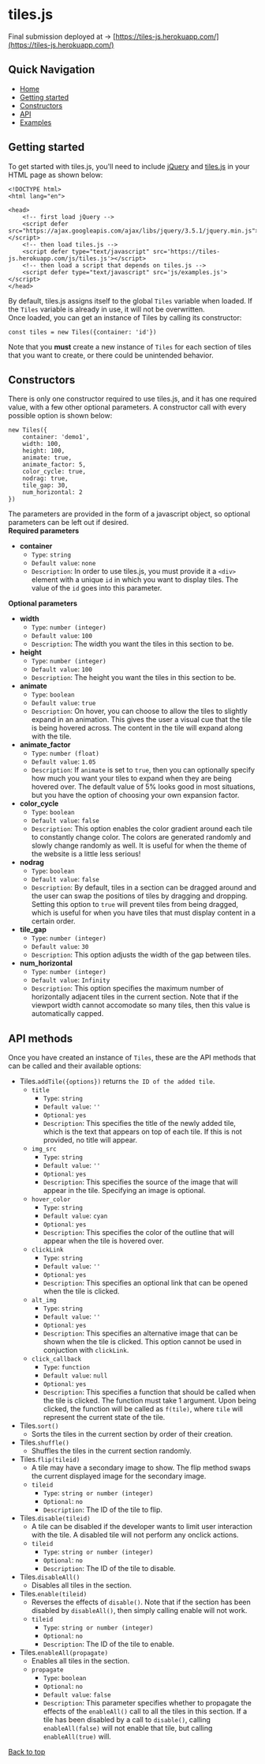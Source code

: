 # tiles.js

Final submission deployed at -> [https://tiles-js.herokuapp.com/](https://tiles-js.herokuapp.com/)


## Quick Navigation
- [Home](https://tiles-js.herokuapp.com/)
- [Getting started](#getting-started)
- [Constructors](#constructors)
- [API](#api-methods)
- [Examples](https://tiles-js.herokuapp.com/examples.html)


## Getting started
To get started with tiles.js, you'll need to include [jQuery](https://ajax.googleapis.com/ajax/libs/jquery/3.5.1/jquery.min.js) and [tiles.js](https://tiles-js.herokuapp.com/js/tiles.js) in your HTML page as shown below:
```
<!DOCTYPE html>
<html lang="en">

<head>
    <!-- first load jQuery -->
    <script defer src="https://ajax.googleapis.com/ajax/libs/jquery/3.5.1/jquery.min.js"></script>
    <!-- then load tiles.js -->
    <script defer type="text/javascript" src='https://tiles-js.herokuapp.com/js/tiles.js'></script>
    <!-- then load a script that depends on tiles.js -->
    <script defer type="text/javascript" src='js/examples.js'></script>
</head>
```
By default, tiles.js assigns itself to the global `Tiles` variable when loaded. If the `Tiles` variable is already in use, it will not be overwritten.  
Once loaded, you can get an instance of Tiles by calling its constructor:
```
const tiles = new Tiles({container: 'id'})
```
Note that you **must** create a new instance of `Tiles` for each section of tiles that you want to create, or there could be unintended behavior.


## Constructors
There is only one constructor required to use tiles.js, and it has one required value, with a few other optional parameters. A constructor call with every possible option is shown below:
```
new Tiles({
    container: 'demo1',
    width: 100,
    height: 100,
    animate: true,
    animate_factor: 5,
    color_cycle: true,
    nodrag: true,
    tile_gap: 30,
    num_horizontal: 2
})
```
The parameters are provided in the form of a javascript object, so optional parameters can be left out if desired.  
**Required parameters**
- **container**
    - `Type`: `string`
    - `Default value`: `none`
    - `Description`: In order to use tiles.js, you must provide it a `<div>` element with a unique `id` in which you want to display tiles. The value of the `id` goes into this parameter.  

**Optional parameters**
- **width**
    - `Type`: `number (integer)`
    - `Default value`: `100`
    - `Description`: The width you want the tiles in this section to be.
- **height**
    - `Type`: `number (integer)`
    - `Default value`: `100`
    - `Description`: The height you want the tiles in this section to be.
- **animate**
    - `Type`: `boolean`
    - `Default value`: `true`
    - `Description`: On hover, you can choose to allow the tiles to slightly expand in an animation. This gives the user a visual cue that the tile is being hovered across. The content in the tile will expand along with the tile.
- **animate_factor**
    - `Type`: `number (float)`
    - `Default value`: `1.05`
    - `Description`: If `animate` is set to `true`, then you can optionally specify how much you want your tiles to expand when they are being hovered over. The default value of 5% looks good in most situations, but you have the option of choosing your own expansion factor.
- **color_cycle**
    - `Type`: `boolean`
    - `Default value`: `false`
    - `Description`: This option enables the color gradient around each tile to constantly change color. The colors are generated randomly and slowly change randomly as well. It is useful for when the theme of the website is a little less serious!
- **nodrag**
    - `Type`: `boolean`
    - `Default value`: `false`
    - `Description`: By default, tiles in a section can be dragged around and the user can swap the positions of tiles by dragging and dropping. Setting this option to `true` will prevent tiles from being dragged, which is useful for when you have tiles that must display content in a certain order.
- **tile_gap**
    - `Type`: `number (integer)`
    - `Default value`: `30`
    - `Description`: This option adjusts the width of the gap between tiles.
- **num_horizontal**
    - `Type`: `number (integer)`
    - `Default value`: `Infinity`
    - `Description`: This option specifies the maximum number of horizontally adjacent tiles in the current section. Note that if the viewport width cannot accomodate so many tiles, then this value is automatically capped.


## API methods
Once you have created an instance of `Tiles`, these are the API methods that can be called and their available options:
- Tiles.`addTile({options})` returns `the ID of the added tile`.
    - `title`
        - `Type`: `string`
        - `Default value`: `''`
        - `Optional`: `yes`
        - `Description`: This specifies the title of the newly added tile, which is the text that appears on top of each tile. If this is not provided, no title will appear.
    - `img_src`
        - `Type`: `string`
        - `Default value`: `''`
        - `Optional`: `yes`
        - `Description`: This specifies the source of the image that will appear in the tile. Specifying an image is optional.
    - `hover_color`
        - `Type`: `string`
        - `Default value`: `cyan`
        - `Optional`: `yes`
        - `Description`: This specifies the color of the outline that will appear when the tile is hovered over.
    - `clickLink`
        - `Type`: `string`
        - `Default value`: `''`
        - `Optional`: `yes`
        - `Description`: This specifies an optional link that can be opened when the tile is clicked.
    - `alt_img`
        - `Type`: `string`
        - `Default value`: `''`
        - `Optional`: `yes`
        - `Description`: This specifies an alternative image that can be shown when the tile is clicked. This option cannot be used in conjuction with `clickLink`.
    - `click_callback`
        - `Type`: `function`
        - `Default value`: `null`
        - `Optional`: `yes`
        - `Description`: This specifies a function that should be called when the tile is clicked. The function must take 1 argument. Upon being clicked, the function will be called as `f(tile)`, where `tile` will represent the current state of the tile.
- Tiles.`sort()`
    - Sorts the tiles in the current section by order of their creation.
- Tiles.`shuffle()`
    - Shuffles the tiles in the current section randomly.
- Tiles.`flip(tileid)`
    - A tile may have a secondary image to show. The flip method swaps the current displayed image for the secondary image.
    - `tileid`
        - `Type`: `string or number (integer)`
        - `Optional`: `no`
        - `Description`: The ID of the tile to flip.
- Tiles.`disable(tileid)`
    - A tile can be disabled if the developer wants to limit user interaction with the tile. A disabled tile will not perform any onclick actions.
    - `tileid`
        - `Type`: `string or number (integer)`
        - `Optional`: `no`
        - `Description`: The ID of the tile to disable.
- Tiles.`disableAll()`
    - Disables all tiles in the section.
- Tiles.`enable(tileid)`
    - Reverses the effects of `disable()`. Note that if the section has been disabled by `disableAll()`, then simply calling enable will not work.
    - `tileid`
        - `Type`: `string or number (integer)`
        - `Optional`: `no`
        - `Description`: The ID of the tile to enable.
- Tiles.`enableAll(propagate)`
    - Enables all tiles in the section.
    - `propagate`
        - `Type`: `boolean`
        - `Optional`: `no`
        - `Default value`: `false`
        - `Description`: This parameter specifies whether to propagate the effects of the `enableAll()` call to all the tiles in this section. If a tile has been disabled by a call to `disable()`, calling `enableAll(false)` will not enable that tile, but calling `enableAll(true)` will.

[Back to top](#quick-navigation)
